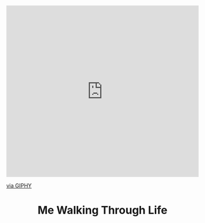 <p align="center">
  <div style="width:100%;height:0;padding-bottom:89%;position:relative;"><iframe src="https://giphy.com/embed/hC2mA1FWFs2OowO60p" width="100%" height="100%" style="position:absolute" frameBorder="0" class="giphy-embed" allowFullScreen></iframe></div><p><a href="https://giphy.com/gifs/kawaii-duck-ducky-hC2mA1FWFs2OowO60p">via GIPHY</a>
</p>
  
<h1 align="center">Me Walking Through Life</h1>

<!--
**irrelevantRyan/irrelevantRyan** is a ✨ _special_ ✨ repository because its `README.md` (this file) appears on your GitHub profile.

Here are some ideas to get you started:

- 🔭 I’m currently working on ...
- 🌱 I’m currently learning ...
- 👯 I’m looking to collaborate on ...
- 🤔 I’m looking for help with ...
- 💬 Ask me about ...
- 📫 How to reach me: ...
- 😄 Pronouns: ...
- ⚡ Fun fact: ...
-->
